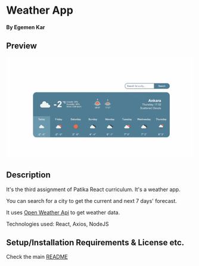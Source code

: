 # Weather App

#### By Egemen Kar

## Preview

![weather](weather.gif)

## Description

It's the third assignment of Patika React curriculum. It's a weather app.

You can search for a city to get the current and next 7 days' forecast.

It uses [Open Weather Api](https://openweathermap.org/api) to get weather data.

Technologies used: React, Axios, NodeJS

## Setup/Installation Requirements & License etc.

Check the main [README](../README.md)
